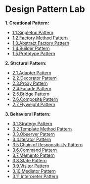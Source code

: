 # Design Pattern Lab

**1. Creational Pattern:**
- [1.1.Singleton Pattern](https://sissilab.top/en/design-pattern/singleton-pattern/)
- [1.2.Factory Method Pattern](#)
- [1.3.Abstract Factory Pattern](#)
- [1.4.Builder Pattern](#)
- [1.5.Prototype Pattern](#)

**2. Strctural Pattern:**
- [2.1.Adapter Pattern](#)
- [2.2.Decorator Pattern](#)
- [2.3.Proxy Pattern](#)
- [2.4.Facade Pattern](#)
- [2.5.Bridge Pattern](#)
- [2.6.Composite Pattern](#)
- [2.7.Flyweight Pattern](#)

**3. Behavioral Pattern:**
- [3.1.Strategy Pattern](#)
- [3.2.Template Method Pattern](#)
- [3.3.Observer Pattern](#)
- [3.4.Iterator Pattern](#)
- [3.5.Chain of Responsibility Pattern](#)
- [3.6.Command Pattern](#)
- [3.7.Memento Pattern](#)
- [3.8.State Pattern](#)
- [3.9.Visitor Pattern](#)
- [3.10.Mediator Pattern](#)
- [3.11.Interpreter Pattern](#)
